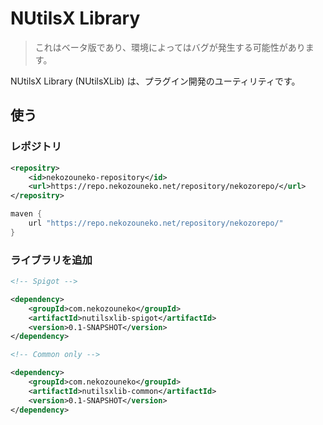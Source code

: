 # NUtilsX Library
> これはベータ版であり、環境によってはバグが発生する可能性があります。 

NUtilsX Library (NUtilsXLib) は、プラグイン開発のユーティリティです。

## 使う

### レポジトリ
```xml
<repositry>
    <id>nekozouneko-repository</id>
    <url>https://repo.nekozouneko.net/repository/nekozorepo/</url>
</repositry>
```

```groovy
maven {
    url "https://repo.nekozouneko.net/repository/nekozorepo/"    
}
```

### ライブラリを追加
```xml
<!-- Spigot -->

<dependency>
    <groupId>com.nekozouneko</groupId>
    <artifactId>nutilsxlib-spigot</artifactId>
    <version>0.1-SNAPSHOT</version>
</dependency>

<!-- Common only -->

<dependency>
    <groupId>com.nekozouneko</groupId>
    <artifactId>nutilsxlib-common</artifactId>
    <version>0.1-SNAPSHOT</version>
</dependency>
```
